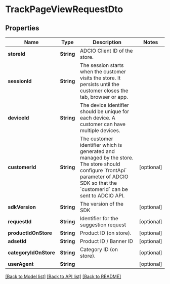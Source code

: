 # TrackPageViewRequestDto

## Properties
Name | Type | Description | Notes
------------ | ------------- | ------------- | -------------
**storeId** | **String** | ADCIO Client ID of the store. | 
**sessionId** | **String** | The session starts when the customer visits the store. It persists until the customer closes the tab, browser or app. | 
**deviceId** | **String** | The device identifier should be unique for each device. A customer can have multiple devices. | 
**customerId** | **String** | The customer identifier which is generated and managed by the store. The store should configure &#x60;frontApi&#x60; parameter of ADCIO SDK so that the &#x60;customerId&#x60; can be sent to ADCIO API. | [optional] 
**sdkVersion** | **String** | The version of the SDK | [optional] 
**requestId** | **String** | Identifier for the suggestion request | [optional] 
**productIdOnStore** | **String** | Product ID (on store). | [optional] 
**adsetId** | **String** | Product ID / Banner ID | [optional] 
**categoryIdOnStore** | **String** | Category ID (on store). | [optional] 
**userAgent** | **String** |  | [optional] 

[[Back to Model list]](../README.md#documentation-for-models) [[Back to API list]](../README.md#documentation-for-api-endpoints) [[Back to README]](../README.md)


